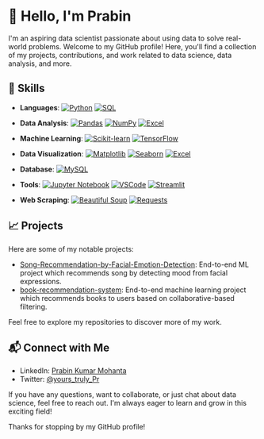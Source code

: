 # 👋 Hello, I'm Prabin

I'm an aspiring data scientist passionate about using data to solve real-world problems. Welcome to my GitHub profile! Here, you'll find a collection of my projects, contributions, and work related to data science, data analysis, and more.

## 🚀 Skills

- **Languages**: [![Python][python]][Python-url]  [![SQL][sql]][SQL-url]
  
- **Data Analysis**: [![Pandas][pandas]][Pandas-url] [![NumPy][numpy]][NumPy-url]  [![Excel][excel]][Excel-url]
  
- **Machine Learning**: [![Scikit-learn][scikit-learn]][Scikit-learn-url]  [![TensorFlow][tensorflow]][TensorFlow-url]
  
- **Data Visualization**: [![Matplotlib][matplotlib]][Matplotlib-url]  [![Seaborn][seaborn]][Seaborn-url]  [![Excel][excel]][Excel-url]
  
- **Database**: [![MySQL][mysql]][MySQL-url]
  
- **Tools**: [![Jupyter Notebook][jupyter]][Jupyter-url]  [![VSCode][vscode]][VSCode-url]  [![Streamlit][Streamlit.io]][Streamlit-url]
  
- **Web Scraping**: [![Beautiful Soup][beautifulsoup]][BeautifulSoup-url]  [![Requests][requests]][Requests-url]

  

## 📈 Projects

Here are some of my notable projects:

- [Song-Recommendation-by-Facial-Emotion-Detection](https://github.com/pmohanta2/Song-Recommendation-by-Facial-Emotion-Detection): End-to-end ML project which recommends song by detecting mood from facial expressions.
- [book-recommendation-system](https://github.com/pmohanta2/book-recommendation-system): End-to-end machine learning project which recommends books to users based on collaborative-based filtering.

Feel free to explore my repositories to discover more of my work.

## 📬 Connect with Me

- LinkedIn: [Prabin Kumar Mohanta](https://www.linkedin.com/in/prabin-kumar-mohanta/)
- Twitter: [@yours_truly_Pr](https://twitter.com/yours_truly_Pr)


If you have any questions, want to collaborate, or just chat about data science, feel free to reach out. I'm always eager to learn and grow in this exciting field!

Thanks for stopping by my GitHub profile!


<!--
**pmohanta2/pmohanta2** is a ✨ _special_ ✨ repository because its `README.md` (this file) appears on your GitHub profile.

Here are some ideas to get you started:

- 🔭 I’m currently working on ...
- 🌱 I’m currently learning ...
- 👯 I’m looking to collaborate on ...
- 🤔 I’m looking for help with ...
- 💬 Ask me about ...
- 📫 How to reach me: ...
- 😄 Pronouns: ...
- ⚡ Fun fact: ...
-->

<!-- MARKDOWN LINKS & IMAGES -->
[python]:https://img.shields.io/badge/Python-blue?logo=python&logoColor=yellow
[Python-url]:https://www.python.org/
[pandas]:https://img.shields.io/badge/Pandas-green?logo=pandas&logoColor=black
[Pandas-url]:https://pandas.pydata.org/
[numpy]: https://img.shields.io/badge/NumPy-violet?logo=numpy&logoColor=black
[NumPy-url]:https://numpy.org/
[scipy]:https://img.shields.io/badge/SciPy-lavender?logo=scipy&logoColor=black
[SciPy-url]:https://www.scipy.org/
[scikit-learn]:https://img.shields.io/badge/Scikit--learn-cyan?logo=scikitlearn&logoColor=black
[Scikit-learn-url]:https://scikit-learn.org/stable/index.html
[Streamlit.io]:https://img.shields.io/badge/Streamlit-DD0031?logo=streamlit&logoColor=black
[Streamlit-url]:https://streamlit.io/
[sql]:https://img.shields.io/badge/SQL-orange?logo=mysql&logoColor=white
[SQL-url]:https://www.sql.org/
[tensorflow]:https://img.shields.io/badge/TensorFlow-orange?logo=tensorflow&logoColor=white
[TensorFlow-url]:https://www.tensorflow.org/
[matplotlib]:https://img.shields.io/badge/Matplotlib-blue?logo=python&logoColor=white
[Matplotlib-url]:https://matplotlib.org/
[seaborn]:https://img.shields.io/badge/Seaborn-orange?logo=python&logoColor=white
[Seaborn-url]:https://seaborn.pydata.org/
[mysql]:https://img.shields.io/badge/MySQL-blue?logo=mysql&logoColor=white
[MySQL-url]:https://www.mysql.com/
[jupyter]:https://img.shields.io/badge/Jupyter-Orange?logo=jupyter&logoColor=white
[Jupyter-url]:https://jupyter.org/
[vscode]:https://img.shields.io/badge/VSCode-blue?logo=visualstudiocode&logoColor=white
[VSCode-url]:https://code.visualstudio.com/
[beautifulsoup]:https://img.shields.io/badge/Beautiful%20Soup-orange?logo=python&logoColor=white
[BeautifulSoup-url]:https://www.crummy.com/software/BeautifulSoup/
[requests]:https://img.shields.io/badge/Requests-blue?logo=python&logoColor=white
[Requests-url]:https://docs.python-requests.org/en/master/
[excel]:https://img.shields.io/badge/Excel-007ACC?logo=microsoftexcel&logoColor=white
[Excel-url]:https://www.microsoft.com/en-us/microsoft-365/excel
